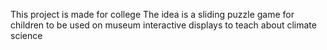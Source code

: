 This project is made for college
The idea is a sliding puzzle game for children to be used on museum interactive displays to teach about climate science
